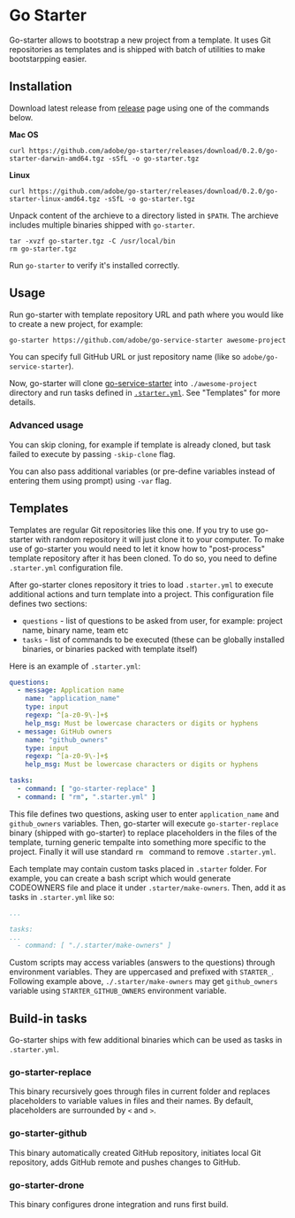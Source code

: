 # Go Starter

Go-starter allows to bootstrap a new project from a template. It uses Git repositories as templates and is shipped with batch of utilities to make bootstarpping easier.

## Installation

Download latest release from [release](https://github.com/adobe/go-starter/releases) page using one of the commands below.

**Mac OS**

```
curl https://github.com/adobe/go-starter/releases/download/0.2.0/go-starter-darwin-amd64.tgz -sSfL -o go-starter.tgz
```

**Linux**

```
curl https://github.com/adobe/go-starter/releases/download/0.2.0/go-starter-linux-amd64.tgz -sSfL -o go-starter.tgz
```

Unpack content of the archieve to a directory listed in `$PATH`. The archieve includes multiple binaries shipped with `go-starter`.

```
tar -xvzf go-starter.tgz -C /usr/local/bin
rm go-starter.tgz
```

Run `go-starter` to verify it's installed correctly.

## Usage

Run go-starter with template repository URL and path where you would like to create a new project, for example:

```bash
go-starter https://github.com/adobe/go-service-starter awesome-project
```

You can specify full GitHub URL or just repository name (like so `adobe/go-service-starter`). 

Now, go-starter will clone [go-service-starter](https://github.com/adobe/go-service-starter) into `./awesome-project` directory and run tasks defined in [`.starter.yml`](https://github.com/adobe/go-service-starter/blob/master/.starter.yml). See "Templates" for more details.

### Advanced usage

You can skip cloning, for example if template is already cloned, but task failed to execute by passing `-skip-clone` flag. 

You can also pass additional variables (or pre-define variables instead of entering them using prompt) using `-var` flag.

## Templates

Templates are regular Git repositories like this one. If you try to use go-starter with random repository it will just clone it to your computer. To make use of go-starter you would need to let it know how to "post-process" template repository after it has been cloned. To do so, you need to define `.starter.yml` configuration file. 

After go-starter clones repository it tries to load `.starter.yml` to execute additional actions and turn template into a project. This configuration file defines two sections:

- `questions` - list of questions to be asked from user, for example: project name, binary name, team etc
- `tasks` - list of commands to be executed (these can be globally installed binaries, or binaries packed with template itself)

Here is an example of `.starter.yml`:

```yaml
questions:
  - message: Application name
    name: "application_name"
    type: input
    regexp: ^[a-z0-9\-]+$
    help_msg: Must be lowercase characters or digits or hyphens
  - message: GitHub owners
    name: "github_owners"
    type: input
    regexp: ^[a-z0-9\-]+$
    help_msg: Must be lowercase characters or digits or hyphens

tasks:
  - command: [ "go-starter-replace" ]
  - command: [ "rm", ".starter.yml" ]
```

This file defines two questions, asking user to enter `application_name` and `github_owners` variables. Then, go-starter will execute `go-starter-replace` binary (shipped with go-starter) to replace placeholders in the files of the template, turning generic tempalte into something more specific to the project. Finally it will use standard `rm ` command to remove `.starter.yml`.

Each template may contain custom tasks placed in `.starter` folder. For example, you can create a bash script which would generate CODEOWNERS file and place it under `.starter/make-owners`. Then, add it as tasks in `.starter.yml` like so:

```yaml
...

tasks:
...
  - command: [ "./.starter/make-owners" ]
```

Custom scripts may access variables (answers to the questions) through environment variables. They are uppercased and prefixed with `STARTER_`. Following example above, `./.starter/make-owners` may get `github_owners` variable using `STARTER_GITHUB_OWNERS` environment variable. 

## Build-in tasks

Go-starter ships with few additional binaries which can be used as tasks in `.starter.yml`.

### go-starter-replace

This binary recursively goes through files in current folder and replaces placeholders to variable values in files and their names. By default, placeholders are surrounded by `<` and `>`.

### go-starter-github

This binary automatically created GitHub repository, initiates local Git repository, adds GitHub remote and pushes changes to GitHub.

### go-starter-drone

This binary configures drone integration and runs first build.

